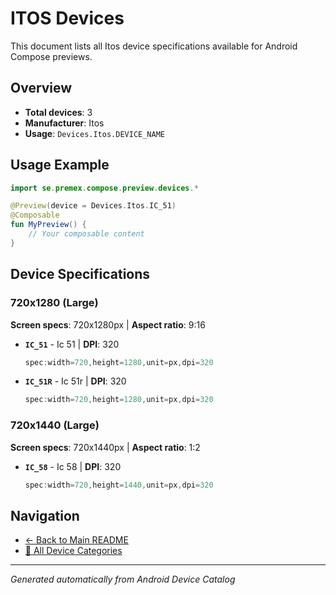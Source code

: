 # ITOS Devices

This document lists all Itos device specifications available for Android Compose previews.

## Overview

- **Total devices**: 3
- **Manufacturer**: Itos
- **Usage**: `Devices.Itos.DEVICE_NAME`

## Usage Example

```kotlin
import se.premex.compose.preview.devices.*

@Preview(device = Devices.Itos.IC_51)
@Composable
fun MyPreview() {
    // Your composable content
}
```

## Device Specifications

### 720x1280 (Large)

**Screen specs**: 720x1280px | **Aspect ratio**: 9:16

- **`IC_51`** - Ic 51 | **DPI**: 320
  ```kotlin
  spec:width=720,height=1280,unit=px,dpi=320
  ```

- **`IC_51R`** - Ic 51r | **DPI**: 320
  ```kotlin
  spec:width=720,height=1280,unit=px,dpi=320
  ```

### 720x1440 (Large)

**Screen specs**: 720x1440px | **Aspect ratio**: 1:2

- **`IC_58`** - Ic 58 | **DPI**: 320
  ```kotlin
  spec:width=720,height=1440,unit=px,dpi=320
  ```

## Navigation

- [← Back to Main README](../../README.md)
- [📱 All Device Categories](../README.md)

---
*Generated automatically from Android Device Catalog*
